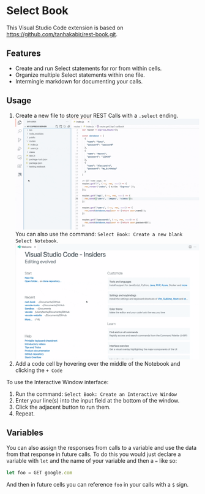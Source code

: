 # Select Book

This Visual Studio Code extension is based on <https://github.com/tanhakabir/rest-book.git>.

## Features

- Create and run Select statements for ror from within cells.
- Organize multiple Select statements within one file.
- Intermingle markdown for documenting your calls.


## Usage

1. Create a new file to store your REST Calls with a `.select` ending.
![New file creation](docs/images/new-file.gif)
You can also use the command: `Select Book: Create a new blank Select Notebook`.
![New file command](docs/images/new-file-command.gif)
1. Add a code cell by hovering over the middle of the Notebook and clicking the `+ Code`

To use the Interactive Window interface:

1. Run the command: `Select Book: Create an Interactive Window`
1. Enter your line(s) into the input field at the bottom of the window.
1. Click the adjacent button to run them.
1. Repeat.


## Variables

You can also assign the responses from calls to a variable and use the data from that response in future calls. To do this you would just declare a variable with `let` and the name of your variable and then a `=` like so:

```javascript
let foo = GET google.com
```

And then in future cells you can reference `foo` in your calls with a `$` sign.

